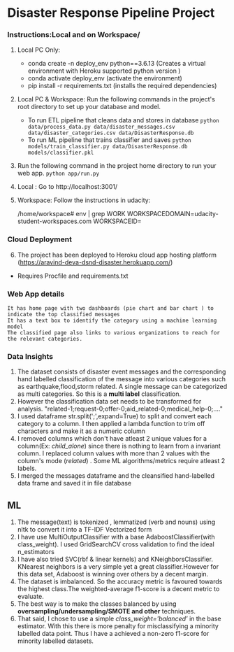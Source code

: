 # Disaster Response Pipeline Project

### Instructions:Local and on Workspace/
1. Local PC Only:
    - conda create -n deploy_env python==3.6.13 (Creates a virtual environment with Heroku supported python version )
    - conda activate deploy_env (activate the environment)
    - pip install -r requirements.txt (installs the required dependencies)

2. Local PC & Workspace:
   Run the following commands in the project's root directory to set up your database and model.

    - To run ETL pipeline that cleans data and stores in database
        `python data/process_data.py data/disaster_messages.csv data/disaster_categories.csv data/DisasterResponse.db`
    - To run ML pipeline that trains classifier and saves
        `python models/train_classifier.py data/DisasterResponse.db models/classifier.pkl`

3. Run the following command in the project home directory to run your web app.
    `python app/run.py`

4. Local : 
      Go to http://localhost:3001/
5. Workspace: 
    Follow the instructions in udacity:
    
   /home/workspace# env | grep WORK
    WORKSPACEDOMAIN=udacity-student-workspaces.com
    WORKSPACEID=
### Cloud Deployment
6. The project has been deployed to Heroku cloud app hosting platform (https://aravind-deva-dsnd-disaster.herokuapp.com/)
- Requires Procfile and requirements.txt
### Web App details
    It has home page with two dashboards (pie chart and bar chart ) to indicate the top classified messages 
    It has a text box to identify the category using a machine learning model
    The classified page also links to various organizations to reach for the relevant categories.

### Data Insights
1. The dataset consists of disaster event messages and the corresponding hand labelled classification of the message into various categories such as earthquake,flood,storm related. A single message can be categorized as multi categories. So this is a **multi label** classification.
2. However the classification data set needs to be transformed for analysis.
   "related-1;request-0;offer-0;aid_related-0;medical_help-0;...."
3. I used dataframe str.split(';',expand=True) to split and convert each category to a column. I then applied a lambda function to trim off characters and make it as a numeric column
4. I removed columns which don't have atleast 2 unique values for a column(Ex: *child_alone*) since there is nothing to learn from a invariant column. I replaced column values with more than 2 values with the column's mode (*related*) . Some ML algorithms/metrics require atleast 2 labels. 
5. I merged the messages dataframe and the cleansified hand-labelled data frame and saved it in file database

## ML 
1. The message(text) is tokenized , lemmatized (verb and nouns) using nltk to convert it into a TF-IDF Vectorized form
2. I have use MultiOutputClassifier with a base AdaboostClassifier(with class_weight). I used GridSearchCV  cross validation to find the ideal n_estimators
3. I have also tried SVC(rbf & linear kernels) and KNeighborsClassifier. KNearest neighbors is a very simple yet a great classifier.However for this data set, Adaboost is winning over others by a decent margin.
4. The dataset is imbalanced. So the accuracy metric is favoured towards the highest class.The weighted-average f1-score is a decent metric to evaluate.
5. The best way is to make the classes balanced by using **oversampling/undersampling/SMOTE and other** techniques. 
6. That said, I chose to use a simple *class_weight='balanced'* in the base estimator. With this there is more penalty for misclassifying a minority labelled data point. Thus I have a achieved a non-zero f1-score for minority labelled datasets.

